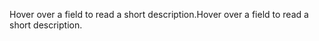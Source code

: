 <span data-ttu-id="4a87d-101">Hover over a field to read a short description.</span><span class="sxs-lookup"><span data-stu-id="4a87d-101">Hover over a field to read a short description.</span></span>
